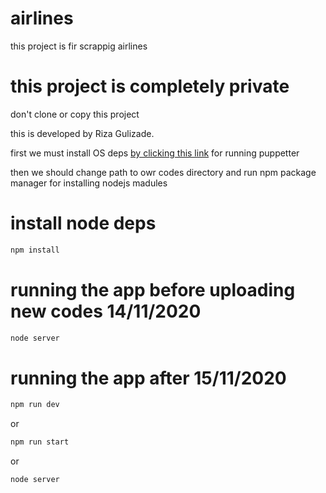 # airlines

this project is fir scrappig airlines

# this project is completely private

don't clone or copy this project

this is developed by Riza Gulizade.

first we must install OS deps [by clicking this link][HelpLink]    for running puppetter

then we should change path to owr codes directory and run npm package manager for installing nodejs madules
# install node deps

```js
npm install 
```

# running the app before uploading new codes 14/11/2020

```js
node server
```

# running the app after  15/11/2020

```js
npm run dev
```
or 
```js
npm run start
```
or 

```js
node server
```

[HelpLink]: <https://dotlayer.com/how-to-install-and-configure-puppeteer-on-ubuntu-18-04-lts>
